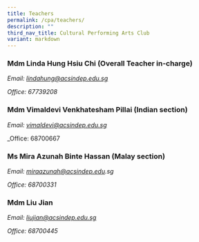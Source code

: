 ```yaml
---
title: Teachers
permalink: /cpa/teachers/
description: ""
third_nav_title: Cultural Performing Arts Club
variant: markdown
---
```

### Mdm Linda Hung Hsiu Chi (Overall Teacher in-charge)

 _Email: [lindahung@acsindep.edu.sg](mailto:lindahung@acsindep.edu.sg)_

_Office: 67739208_

### Mdm Vimaldevi Venkhatesham Pillai (Indian section)


_Email: [vimaldevi@acsindep.edu.sg](mailto:vimaldevi@acsindep.edu.sg)_ 

_Office: 68700667

### Ms Mira Azunah Binte Hassan (Malay section)
_Email: miraazunah@acsindep.edu.sg_

 _Office: 68700331_

### Mdm Liu Jian


_Email: [liujian@acsindep.edu.sg](mailto:liujian@acsindep.edu.sg)_

_Office: 68700445_